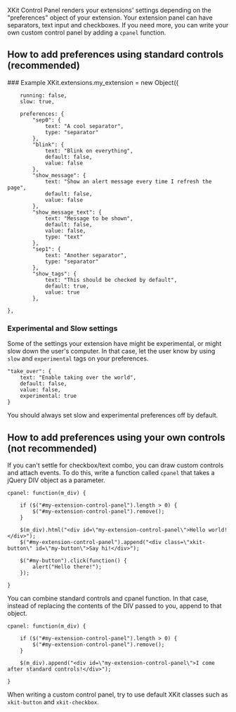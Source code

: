 XKit Control Panel renders your extensions' settings depending on the "preferences" object of your extension. Your extension panel can have separators, text input and checkboxes. If you need more, you can write your own custom control panel by adding a `cpanel` function.

## How to add preferences using standard controls (recommended)

### Example
	XKit.extensions.my_extension = new Object({

		running: false,
		slow: true,
	
		preferences: {
			"sep0": {
				text: "A cool separator",
				type: "separator"
			},
			"blink": {
				text: "Blink on everything",
				default: false,
				value: false
			},
			"show_message": {
				text: "Show an alert message every time I refresh the page",
				default: false,
				value: false
			},
			"show_message_text": {
				text: "Message to be shown",
				default: false,
				value: false,
				type: "text"
			},
			"sep1": {
				text: "Another separator",
				type: "separator"
			},
			"show_tags": {
				text: "This should be checked by default",
				default: true,
				value: true
			},

	},
	
### Experimental and Slow settings
Some of the settings your extension have might be experimental, or might slow down the user's computer. In that case, let the user know by using `slow` and `experimental` tags on your preferences.

	"take_over": {
		text: "Enable taking over the world",
		default: false,
		value: false,
		experimental: true
	}
	
You should always set slow and experimental preferences off by default.
	
## How to add preferences using your own controls (not recommended)
If you can't settle for checkbox/text combo, you can draw custom controls and attach events. To do this, write a function called `cpanel` that takes a jQuery DIV object as a parameter.

	cpanel: function(m_div) {
		
		if ($("#my-extension-control-panel").length > 0) {
			$("#my-extension-control-panel").remove();
		}
		
		$(m_div).html("<div id=\"my-extension-control-panel\">Hello world!</div>");	
		$("#my-extension-control-panel").append("<div class=\"xkit-button\" id=\"my-button\">Say hi!</div>");
		
		$("#my-button").click(function() {
			alert("Hello there!");	
		});
		
	}
	
You can combine standard controls and cpanel function. In that case, instead of replacing the contents of the DIV passed to you, append to that object.

	cpanel: function(m_div) {
		
		if ($("#my-extension-control-panel").length > 0) {
			$("#my-extension-control-panel").remove();
		}
		
		$(m_div).append("<div id=\"my-extension-control-panel\">I come after standard controls!</div>");	
		
	}
	
When writing a custom control panel, try to use default XKit classes such as `xkit-button` and `xkit-checkbox`.